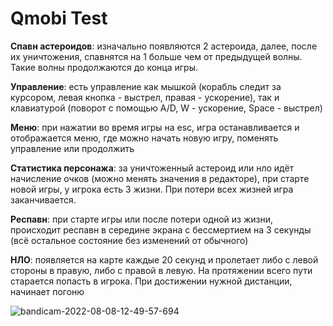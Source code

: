 # Qmobi Test

<b>Спавн астероидов</b>: изначально появляются 2 астероида, далее, после их уничтожения, спавнятся на 1 больше чем от предыдущей волны. Такие волны продолжаются до конца игры.

<b>Управление</b>: есть управление как мышкой (корабль следит за курсором, левая кнопка - выстрел, правая - ускорение), так и клавиатурой (поворот с помощью A/D, W - ускорение, Space - выстрел)

<b>Меню</b>: при нажатии во время игры на esc, игра останавливается и отображается меню, где можно начать новую игру, поменять управление или продолжить

<b>Статистика персонажа</b>: за уничтоженный астероид или нло идёт начисление очков (можно менять значения в редакторе), при старте новой игры, у игрока есть 3 жизни. При потери всех жизней игра заканчивается.

<b>Респавн</b>: при старте игры или после потери одной из жизни, происходит респавн в середине экрана с бессмертием на 3 секунды (всё остальное состояние без изменений от обычного)

<b>НЛО</b>: появляется на карте каждые 20 секунд и пролетает либо с левой стороны в правую, либо с правой в левую. На протяжении всего пути старается попасть в игрока. При достижении нужной дистанции, начинает погоню

![bandicam-2022-08-08-12-49-57-694](https://user-images.githubusercontent.com/39221707/183390978-07f2c16f-b10c-4abe-9b7f-60a0c0fb0da0.gif)
